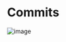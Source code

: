 
# Commits
 ![image](https://github.com/user-attachments/assets/3a35f539-64f9-42b5-88b0-41a7a59f283e)

